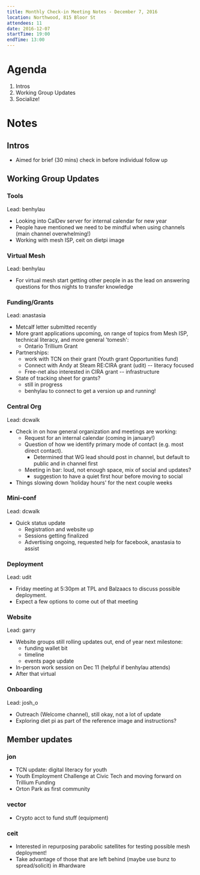 ```yaml
---
title: Monthly Check-in Meeting Notes - December 7, 2016
location: Northwood, 815 Bloor St
attendees: 11
date: 2016-12-07
startTime: 19:00
endTime: 13:00
---
```


# Agenda

1. Intros
2. Working Group Updates
3. Socialize!

# Notes

## Intros

- Aimed for brief (30 mins) check in before individual follow up

## Working Group Updates

### Tools

Lead: benhylau
- Looking into CalDev server for internal calendar for new year
- People have mentioned we need to be mindful when using channels (main channel overwhelming!)
- Working with mesh ISP, ceit on dietpi image

### Virtual Mesh

Lead: benhylau

- For virtual mesh start getting other people in as the lead on answering questions for thos nights to transfer knowledge

### Funding/Grants

Lead: anastasia

- Metcalf letter submitted recently
- More grant applications upcoming, on range of topics from Mesh ISP, technical literacy, and more general 'tomesh':
  - Ontario Trillium Grant
- Partnerships:
  - work with TCN on their grant (Youth grant Opportunities fund)
  - Connect with Andy at Steam RE:CIRA grant (udit) -- literacy focused  
  - Free-net also interested in CIRA grant -- infrastructure
- State of tracking sheet for grants?
  - still in progress
  - benhylau to connect to get a version up and running!

### Central Org

Lead: dcwalk

- Check in on how general organization and meetings are working:
  - Request for an internal calendar (coming in january!)
  - Question of how we identify primary mode of contact (e.g. most direct contact).
    - Determined that WG lead should post in channel, but default to public and in channel first
  - Meeting in bar: loud, not enough space, mix of social and updates?
    - suggestion to have a quiet first hour before moving to social
- Things slowing down 'holiday hours' for the next couple weeks

### Mini-conf

Lead: dcwalk

- Quick status update
  - Registration and website up
  - Sessions getting finalized
  - Advertising ongoing, requested help for facebook, anastasia to assist

### Deployment

Lead: udit

- Friday meeting at 5:30pm at TPL and Balzaacs to discuss possible deployment.
- Expect a few options to come out of that meeting

### Website

Lead: garry

- Website groups still rolling updates out, end of year next milestone:
  - funding wallet bit
  - timeline
  - events page update
- In-person work session on Dec 11 (helpful if benhylau attends)
- After that virtual

### Onboarding

Lead: josh_o

- Outreach (Welcome channel), still okay, not a lot of update
- Exploring diet pi as part of the reference image and instructions?

## Member updates

### jon

- TCN update: digital literacy for youth
- Youth Employment Challenge at Civic Tech and moving forward on Trillium Funding
- Orton Park as first community

### vector

- Crypto acct to fund stuff (equipment)

### ceit

- Interested in repurposing parabolic satellites for testing possible mesh deployment!
- Take advantage of those that are left behind (maybe use bunz to spread/solicit) in #hardware
